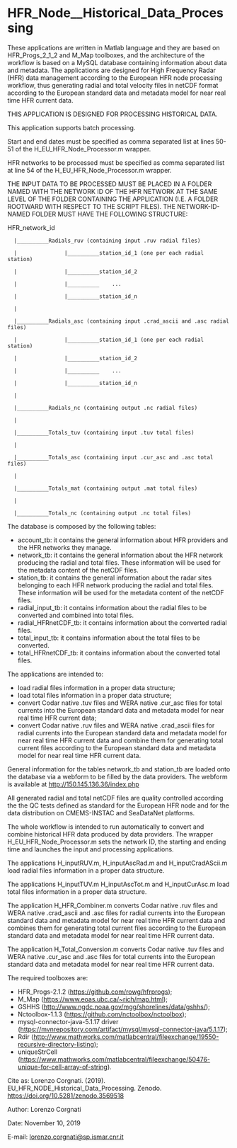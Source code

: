 # HFR_Node__Historical_Data_Processing
These applications are written in Matlab language and they are based on HFR_Progs_2_1_2 and M_Map toolboxes, and the architecture of the workflow is based on a MySQL database containing information about data and metadata. The applications are designed for High Frequency Radar (HFR) data management according to the European HFR node processing workflow, thus generating radial and total velocity files in netCDF format according to the European standard data and metadata model for near real time HFR current data.

THIS APPLICATION IS DESIGNED FOR PROCESSING HISTORICAL DATA. 

This application supports batch processing.

Start and end dates must be specified as comma separated list at lines 50-51 of the H_EU_HFR_Node_Processor.m wrapper.

HFR networks to be processed must be specified as comma separated list at line 54 of the H_EU_HFR_Node_Processor.m wrapper.


THE INPUT DATA TO BE PROCESSED MUST BE PLACED IN A FOLDER NAMED WITH THE NETWORK ID OF THE HFR NETWORK AT THE SAME LEVEL OF THE FOLDER CONTAINING THE APPLICATION (I.E. A FOLDER ROOTWARD WITH RESPECT TO THE SCRIPT FILES). THE NETWORK-ID-NAMED FOLDER MUST HAVE THE FOLLOWING STRUCTURE:

HFR_network_id

      |__________Radials_ruv (containing input .ruv radial files)
      
      |               |__________station_id_1 (one per each radial station)
      
      |               |__________station_id_2
      
      |               |__________    ...
      
      |               |__________station_id_n
      
      |
      
      |__________Radials_asc (containing input .crad_ascii and .asc radial files)
      
      |               |__________station_id_1 (one per each radial station)
      
      |               |__________station_id_2
      
      |               |__________    ...
      
      |               |__________station_id_n
      
      |
      
      |__________Radials_nc (containing output .nc radial files)
      
      |
      
      |__________Totals_tuv (containing input .tuv total files)
      
      |
      
      |__________Totals_asc (containing input .cur_asc and .asc total files)
      
      |
      
      |__________Totals_mat (containing output .mat total files)
      
      |
      
      |__________Totals_nc (containing output .nc total files)

The database is composed by the following tables:
- account_tb: it contains the general information about HFR providers and the HFR networks they manage.
- network_tb: it contains the general information about the HFR network producing the radial and total files. These information will be used for the metadata content of the netCDF files.
- station_tb: it contains the general information about the radar sites belonging to each HFR network producing the radial and total files. These information will be used for the metadata content of the netCDF files.
- radial_input_tb: it contains information about the radial files to be converted and combined into total files.
- radial_HFRnetCDF_tb: it contains information about the converted radial files.
- total_input_tb: it contains information about the total files to be converted.
- total_HFRnetCDF_tb: it contains information about the converted total files.

The applications are intended to:
- load radial files information in a proper data structure;
- load total files information in a proper data structure;
- convert Codar native .tuv files and WERA native .cur_asc files for total currents into the European standard data and metadata model for near real time HFR current data;
- convert Codar native .ruv files and WERA native .crad_ascii files for radial currents into the European standard data and metadata model for near real time HFR current data and combine them for generating total current files according to the European standard data and metadata model for near real time HFR current data.

General information for the tables network_tb and station_tb are loaded onto the database via a webform to be filled by the data providers. The webform is available at http://150.145.136.36/index.php

All generated radial and total netCDF files are quality controlled according the the QC tests defined as standard for the European HFR node and for the data distribution on CMEMS-INSTAC and SeaDataNet platforms.

The whole workflow is intended to run automatically to convert and combine historical HFR data produced by data providers. The wrapper H_EU_HFR_Node_Processor.m sets the network ID, the starting and ending time and launches the input and processing applications.

The applications H_inputRUV.m, H_inputAscRad.m and H_inputCradAScii.m load radial files information in a proper data structure.

The applications H_inputTUV.m H_inputAscTot.m and H_inputCurAsc.m load total files information in a proper data structure.

The application H_HFR_Combiner.m converts Codar native .ruv files and WERA native .crad_ascii and .asc files for radial currents into the European standard data and metadata model for near real time HFR current data and combines them for generating total current files according to the European standard data and metadata model for near real time HFR current data.

The application H_Total_Conversion.m converts Codar native .tuv files and WERA native .cur_asc and .asc files for total currents into the European standard data and metadata model for near real time HFR current data.


The required toolboxes are:
- HFR_Progs-2.1.2 (https://github.com/rowg/hfrprogs); 
- M_Map (https://www.eoas.ubc.ca/~rich/map.html); 
- GSHHS (http://www.ngdc.noaa.gov/mgg/shorelines/data/gshhs/); 
- Nctoolbox-1.1.3 (https://github.com/nctoolbox/nctoolbox); 
- mysql-connector-java-5.1.17 driver (https://mvnrepository.com/artifact/mysql/mysql-connector-java/5.1.17); 
- Rdir (http://www.mathworks.com/matlabcentral/fileexchange/19550-recursive-directory-listing);
- uniqueStrCell (https://www.mathworks.com/matlabcentral/fileexchange/50476-unique-for-cell-array-of-string).

Cite as:
Lorenzo Corgnati. (2019). EU_HFR_NODE_Historical_Data_Processing. Zenodo. https://doi.org/10.5281/zenodo.3569518



Author: Lorenzo Corgnati

Date: November 10, 2019

E-mail: lorenzo.corgnati@sp.ismar.cnr.it 

